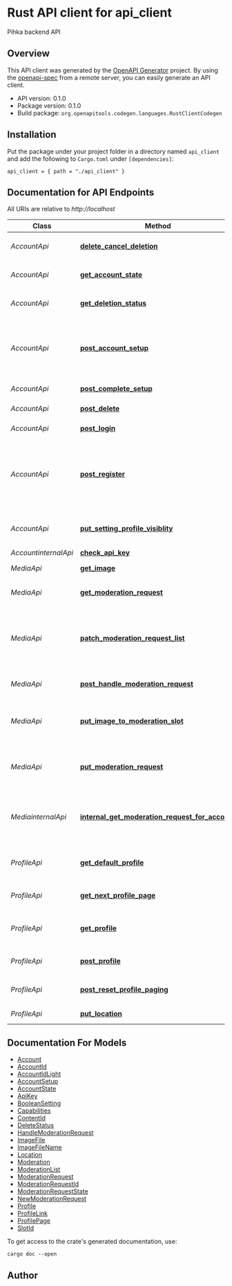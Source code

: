 # Rust API client for api_client

Pihka backend API


## Overview

This API client was generated by the [OpenAPI Generator](https://openapi-generator.tech) project.  By using the [openapi-spec](https://openapis.org) from a remote server, you can easily generate an API client.

- API version: 0.1.0
- Package version: 0.1.0
- Build package: `org.openapitools.codegen.languages.RustClientCodegen`

## Installation

Put the package under your project folder in a directory named `api_client` and add the following to `Cargo.toml` under `[dependencies]`:

```
api_client = { path = "./api_client" }
```

## Documentation for API Endpoints

All URIs are relative to *http://localhost*

Class | Method | HTTP request | Description
------------ | ------------- | ------------- | -------------
*AccountApi* | [**delete_cancel_deletion**](docs/AccountApi.md#delete_cancel_deletion) | **DELETE** /account_api/delete | Cancel account deletion.
*AccountApi* | [**get_account_state**](docs/AccountApi.md#get_account_state) | **GET** /account_api/state | Get current account state.
*AccountApi* | [**get_deletion_status**](docs/AccountApi.md#get_deletion_status) | **GET** /account_api/delete | Get deletion status.
*AccountApi* | [**post_account_setup**](docs/AccountApi.md#post_account_setup) | **POST** /account_api/setup | Setup non-changeable user information during `initial setup` state.
*AccountApi* | [**post_complete_setup**](docs/AccountApi.md#post_complete_setup) | **POST** /account_api/complete_setup | Complete initial setup.
*AccountApi* | [**post_delete**](docs/AccountApi.md#post_delete) | **PUT** /account_api/delete | Delete account.
*AccountApi* | [**post_login**](docs/AccountApi.md#post_login) | **POST** /account_api/login | Get new ApiKey.
*AccountApi* | [**post_register**](docs/AccountApi.md#post_register) | **POST** /account_api/register | Register new account. Returns new account ID which is UUID.
*AccountApi* | [**put_setting_profile_visiblity**](docs/AccountApi.md#put_setting_profile_visiblity) | **PUT** /account_api/settings/profile_visibility | Update profile visiblity value.
*AccountinternalApi* | [**check_api_key**](docs/AccountinternalApi.md#check_api_key) | **GET** /internal/check_api_key | 
*MediaApi* | [**get_image**](docs/MediaApi.md#get_image) | **GET** /media_api/image/{account_id}/{content_id} | Get profile image
*MediaApi* | [**get_moderation_request**](docs/MediaApi.md#get_moderation_request) | **GET** /media_api/moderation/request | Get current moderation request.
*MediaApi* | [**patch_moderation_request_list**](docs/MediaApi.md#patch_moderation_request_list) | **PATCH** /media_api/admin/moderation/page/next | Get current list of moderation requests in my moderation queue.
*MediaApi* | [**post_handle_moderation_request**](docs/MediaApi.md#post_handle_moderation_request) | **POST** /media_api/admin/moderation/handle_request/{request_id} | Handle moderation request.
*MediaApi* | [**put_image_to_moderation_slot**](docs/MediaApi.md#put_image_to_moderation_slot) | **PUT** /media_api/moderation/request/slot/{slot_id} | Set image to moderation request slot.
*MediaApi* | [**put_moderation_request**](docs/MediaApi.md#put_moderation_request) | **PUT** /media_api/moderation/request | Create new or override old moderation request.
*MediainternalApi* | [**internal_get_moderation_request_for_account**](docs/MediainternalApi.md#internal_get_moderation_request_for_account) | **GET** /internal/media_api/moderation/request/{account_id} | Check that current moderation request for account exists.
*ProfileApi* | [**get_default_profile**](docs/ProfileApi.md#get_default_profile) | **GET** /profile_api/default/{account_id} | TODO: Remove this at some point
*ProfileApi* | [**get_next_profile_page**](docs/ProfileApi.md#get_next_profile_page) | **GET** /profile_api/page/next | Get next page of profile list.
*ProfileApi* | [**get_profile**](docs/ProfileApi.md#get_profile) | **GET** /profile_api/profile/{account_id} | Get account's current profile.
*ProfileApi* | [**post_profile**](docs/ProfileApi.md#post_profile) | **POST** /profile_api/profile | Update profile information.
*ProfileApi* | [**post_reset_profile_paging**](docs/ProfileApi.md#post_reset_profile_paging) | **POST** /profile_api/page/reset | Reset profile paging.
*ProfileApi* | [**put_location**](docs/ProfileApi.md#put_location) | **PUT** /profile_api/location | Update location


## Documentation For Models

 - [Account](docs/Account.md)
 - [AccountId](docs/AccountId.md)
 - [AccountIdLight](docs/AccountIdLight.md)
 - [AccountSetup](docs/AccountSetup.md)
 - [AccountState](docs/AccountState.md)
 - [ApiKey](docs/ApiKey.md)
 - [BooleanSetting](docs/BooleanSetting.md)
 - [Capabilities](docs/Capabilities.md)
 - [ContentId](docs/ContentId.md)
 - [DeleteStatus](docs/DeleteStatus.md)
 - [HandleModerationRequest](docs/HandleModerationRequest.md)
 - [ImageFile](docs/ImageFile.md)
 - [ImageFileName](docs/ImageFileName.md)
 - [Location](docs/Location.md)
 - [Moderation](docs/Moderation.md)
 - [ModerationList](docs/ModerationList.md)
 - [ModerationRequest](docs/ModerationRequest.md)
 - [ModerationRequestId](docs/ModerationRequestId.md)
 - [ModerationRequestState](docs/ModerationRequestState.md)
 - [NewModerationRequest](docs/NewModerationRequest.md)
 - [Profile](docs/Profile.md)
 - [ProfileLink](docs/ProfileLink.md)
 - [ProfilePage](docs/ProfilePage.md)
 - [SlotId](docs/SlotId.md)


To get access to the crate's generated documentation, use:

```
cargo doc --open
```

## Author



